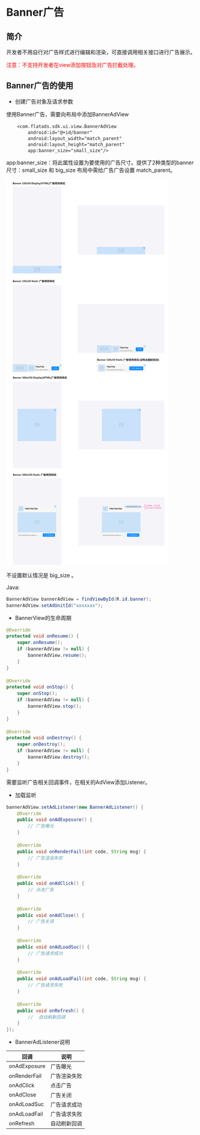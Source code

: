 # Banner广告

## 简介

开发者不用自行对广告样式进行编辑和渲染，可直接调用相关接口进行广告展示。

<font color="red">注意：不支持开发者在view添加按钮及对广告拦截处理。</font>

## Banner广告的使用

*  创建广告对象及请求参数

使用Banner广告，需要向布局中添加BannerAdView

```
    <com.flatads.sdk.ui.view.BannerAdView
        android:id="@+id/banner"
        android:layout_width="match_parent"
        android:layout_height="match_parent"
        app:banner_size="small_size"/>
```

app:banner_size：将此属性设置为要使用的广告尺寸。提供了2种类型的banner尺寸：small_size
和 big_size
布局中需给广告广告设置 match_parent。

![Alt text](../zh/res/banner_image.png)

不设置默认情况是 big_size 。


Java:
```java
BannerAdView bannerAdView = findViewById(R.id.banner);
bannerAdView.setAdUnitId("xxxxxxx");    
```


* BannerView的生命周期

```java
@Override
protected void onResume() {
    super.onResume();
    if (bannerAdView != null) {
        bannerAdView.resume();
    }
}

@Override
protected void onStop() {
    super.onStop();
    if (bannerAdView != null) {
        bannerAdView.stop();
    }
}

@Override
protected void onDestroy() {
    super.onDestroy();
    if (bannerAdView != null) {
        bannerAdView.destroy();
    }
}

```


需要监听广告相关回调事件，在相关的AdView添加Listener。

* 加载监听

```java
bannerAdView.setAdListener(new BannerAdListener() {
    @Override
    public void onAdExposure() {
        // 广告曝光
    }

    @Override
    public void onRenderFail(int code, String msg) {
        // 广告渲染失败
    }

    @Override
    public void onAdClick() {
        // 点击广告
    }

    @Override
    public void onAdClose() {
        // 广告关闭
    }

    @Override
    public void onAdLoadSuc() {
        // 广告请求成功
    }

    @Override
    public void onAdLoadFail(int code, String msg) {
        // 广告请求失败
    }

    @Override
    public void onRefresh() {
        //  自动刷新回调
    }
});
```


* BannerAdListener说明

|回调|说明|
-|-
|onAdExposure|广告曝光
|onRenderFail|广告渲染失败
|onAdClick|点击广告
|onAdClose|广告关闭
|onAdLoadSuc|广告请求成功
|onAdLoadFail|广告请求失败
|onRefresh|自动刷新回调

